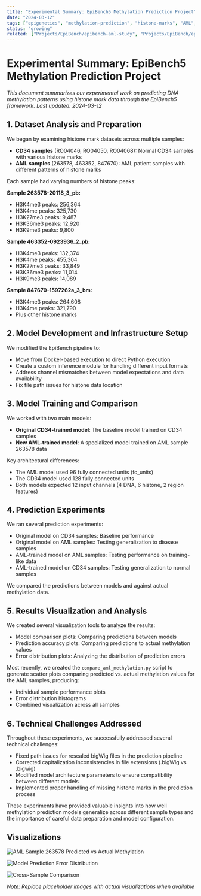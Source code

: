 ```yaml
---
title: "Experimental Summary: EpiBench5 Methylation Prediction Project"
date: "2024-03-12"
tags: ["epigenetics", "methylation-prediction", "histone-marks", "AML", "CD34", "machine-learning"]
status: "growing"
related: ["Projects/EpiBench/epibench-aml-study", "Projects/EpiBench/epibench-model-improvements"]
---
```


# Experimental Summary: EpiBench5 Methylation Prediction Project

*This document summarizes our experimental work on predicting DNA methylation patterns using histone mark data through the EpiBench5 framework. Last updated: 2024-03-12*

## 1. Dataset Analysis and Preparation

We began by examining histone mark datasets across multiple samples:

- **CD34 samples** (RO04046, RO04050, RO04068): Normal CD34 samples with various histone marks
- **AML samples** (263578, 463352, 847670): AML patient samples with different patterns of histone marks

Each sample had varying numbers of histone peaks:

**Sample 263578-20118_3_pb:**
- H3K4me3 peaks: 256,364
- H3K4me peaks: 325,730
- H3K27me3 peaks: 9,487
- H3K36me3 peaks: 12,920
- H3K9me3 peaks: 9,800

**Sample 463352-0923936_2_pb:**
- H3K4me3 peaks: 132,374
- H3K4me peaks: 455,304
- H3K27me3 peaks: 33,849
- H3K36me3 peaks: 11,014
- H3K9me3 peaks: 14,089

**Sample 847670-1597262a_3_bm:**
- H3K4me3 peaks: 264,608
- H3K4me peaks: 321,790
- Plus other histone marks

## 2. Model Development and Infrastructure Setup

We modified the EpiBench pipeline to:

- Move from Docker-based execution to direct Python execution
- Create a custom inference module for handling different input formats
- Address channel mismatches between model expectations and data availability
- Fix file path issues for histone data location

## 3. Model Training and Comparison

We worked with two main models:

- **Original CD34-trained model**: The baseline model trained on CD34 samples
- **New AML-trained model**: A specialized model trained on AML sample 263578 data

Key architectural differences:
- The AML model used 96 fully connected units (fc_units)
- The CD34 model used 128 fully connected units
- Both models expected 12 input channels (4 DNA, 6 histone, 2 region features)

## 4. Prediction Experiments

We ran several prediction experiments:

- Original model on CD34 samples: Baseline performance
- Original model on AML samples: Testing generalization to disease samples
- AML-trained model on AML samples: Testing performance on training-like data
- AML-trained model on CD34 samples: Testing generalization to normal samples

We compared the predictions between models and against actual methylation data.

## 5. Results Visualization and Analysis

We created several visualization tools to analyze the results:

- Model comparison plots: Comparing predictions between models
- Prediction accuracy plots: Comparing predictions to actual methylation values
- Error distribution plots: Analyzing the distribution of prediction errors

Most recently, we created the `compare_aml_methylation.py` script to generate scatter plots comparing predicted vs. actual methylation values for the AML samples, producing:
- Individual sample performance plots
- Error distribution histograms
- Combined visualization across all samples

## 6. Technical Challenges Addressed

Throughout these experiments, we successfully addressed several technical challenges:

- Fixed path issues for rescaled bigWig files in the prediction pipeline
- Corrected capitalization inconsistencies in file extensions (.bigWig vs .bigwig)
- Modified model architecture parameters to ensure compatibility between different models
- Implemented proper handling of missing histone marks in the prediction process

These experiments have provided valuable insights into how well methylation prediction models generalize across different sample types and the importance of careful data preparation and model configuration.

## Visualizations

![AML Sample 263578 Predicted vs Actual Methylation](https://via.placeholder.com/800x500?text=AML+Sample+263578+Methylation+Comparison)

![Model Prediction Error Distribution](https://via.placeholder.com/800x400?text=Error+Distribution+Histogram)

![Cross-Sample Comparison](https://via.placeholder.com/800x600?text=Cross-Sample+Comparison+Plot)

*Note: Replace placeholder images with actual visualizations when available* 